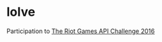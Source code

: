 # lolve
Participation to [The Riot Games API Challenge 2016](https://developer.riotgames.com/discussion/announcements/show/eoq3tZd1)
